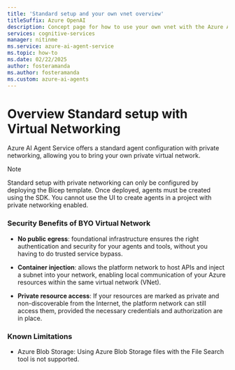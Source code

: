 ```yaml
---
title: 'Standard setup and your own vnet overview'
titleSuffix: Azure OpenAI
description: Concept page for how to use your own vnet with the Azure AI Agent Service. 
services: cognitive-services
manager: nitinme
ms.service: azure-ai-agent-service
ms.topic: how-to
ms.date: 02/22/2025
author: fosteramanda
ms.author: fosteramanda
ms.custom: azure-ai-agents
---
```

# Overview Standard setup with Virtual Networking

Azure AI Agent Service offers a standard agent configuration with private networking, allowing you to bring your own private virtual network.

> [!NOTE]
> Standard setup with private networking can only be configured by deploying the Bicep template. Once deployed, agents must be created using the SDK. You cannot use the UI to create agents in a project with private networking enabled.

### Security Benefits of BYO Virtual Network

- **No public egress**: foundational infrastructure ensures the right authentication and security for your agents and tools, without you having to do trusted service bypass.

- **Container injection**: allows the platform network to host APIs and inject a subnet into your network, enabling local communication of your Azure resources within the same virtual network (VNet).

- **Private resource access**: If your resources are marked as private and non-discoverable from the Internet, the platform network can still access them, provided the necessary credentials and authorization are in place.

### Known Limitations

- Azure Blob Storage: Using Azure Blob Storage files with the File Search tool is not supported.
